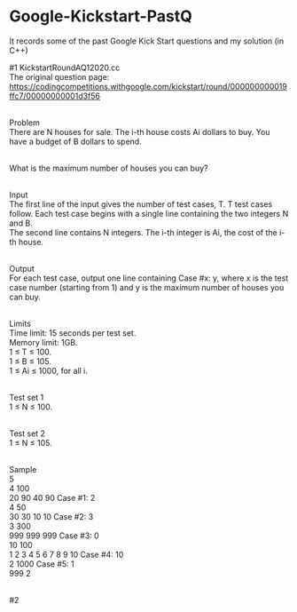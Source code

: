# Google-Kickstart-PastQ<br/>
It records some of the past Google Kick Start questions and my solution (in C++)<br/>

#1 KickstartRoundAQ12020.cc<br/>
The original question page:<br/>
https://codingcompetitions.withgoogle.com/kickstart/round/000000000019ffc7/00000000001d3f56<br/><br/>

Problem<br/>
There are N houses for sale. The i-th house costs Ai dollars to buy. You have a budget of B dollars to spend.<br/><br/>

What is the maximum number of houses you can buy?<br/><br/>

Input<br/>
The first line of the input gives the number of test cases, T. T test cases follow. Each test case begins with a single line containing the two integers N and B.<br/> 
The second line contains N integers. The i-th integer is Ai, the cost of the i-th house.<br/><br/>

Output<br/>
For each test case, output one line containing Case #x: y, where x is the test case number (starting from 1) and y is the maximum number of houses you can buy.<br/><br/>

Limits<br/>
Time limit: 15 seconds per test set.<br/>
Memory limit: 1GB.<br/>
1 ≤ T ≤ 100.<br/>
1 ≤ B ≤ 105.<br/>
1 ≤ Ai ≤ 1000, for all i.<br/><br/>

Test set 1<br/>
1 ≤ N ≤ 100.<br/><br/>

Test set 2<br/>
1 ≤ N ≤ 105.<br/><br/>

Sample<br/>
5<br/>
4 100<br/>
20 90 40 90               Case #1: 2<br/>
4 50<br/>
30 30 10 10               Case #2: 3<br/>
3 300<br/>
999 999 999               Case #3: 0<br/>
10 100<br/>
1 2 3 4 5 6 7 8 9 10      Case #4: 10<br/>
2 1000                    Case #5: 1<br/>
999 2<br/><br/>





#2
